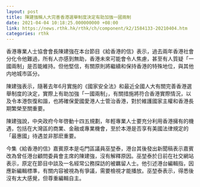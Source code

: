 ```yaml
---
layout: post
title: 陳建強稱人大完善香港選舉制度決定有助加強一國兩制
date: 2021-04-04 10:18:25.000000000 +08:00
link: https://news.rthk.hk/rthk/ch/component/k2/1584133-20210404.htm
categories: rthk
---
```


香港專業人士協會會長陳建強在本台節目《給香港的信》表示，過去兩年香港社會分化令他難過，所有人亦感到無助，香港未來可能會令人焦慮，甚至有人質疑「一國兩制」是否能維持。但他堅信，有關原則將繼續和保持香港的特殊地位，與其他内地城市區分。

陳建強表示，隨著去年6月實施的《國家安全法》和最近全國人大有關完善香港選舉制度的決定，實際上有助加強「一國兩制」，有關措施將符合香港實際情況，以及令本港恢復和諧，也將確保愛國愛港人士管治香港，對於維護國家主權和香港長期繁榮至關重要。

陳建強說，中央政府今年啓動十四五規劃，年輕專業人士要充分利用香港擁有的機遇，包括在大灣區的商業、金融或專業機會，至於本港是否享有美國法律規定的「最惠國」待遇並非那麽重要。

今集《給香港的信》嘉賓原本是屯門區議員巫堃泰，港台其後發出新聞稿表示嘉賓改為曾任港台顧問委員會主席的陳建強，沒有解釋原因。巫堃泰於日前在社交網站表示，原定在節目中談及一名經常公務探訪的被羈留人士。他引述港台編輯指，因應新編輯標準，有關内容被視為有爭議，需要檢視才能播放。巫堃泰表示，得悉後沒有太大感覺，但尊重編輯自主。
